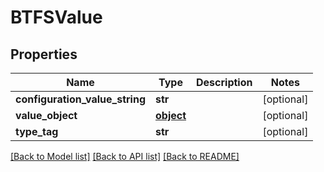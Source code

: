 # BTFSValue

## Properties
Name | Type | Description | Notes
------------ | ------------- | ------------- | -------------
**configuration_value_string** | **str** |  | [optional] 
**value_object** | [**object**](.md) |  | [optional] 
**type_tag** | **str** |  | [optional] 

[[Back to Model list]](../README.md#documentation-for-models) [[Back to API list]](../README.md#documentation-for-api-endpoints) [[Back to README]](../README.md)


